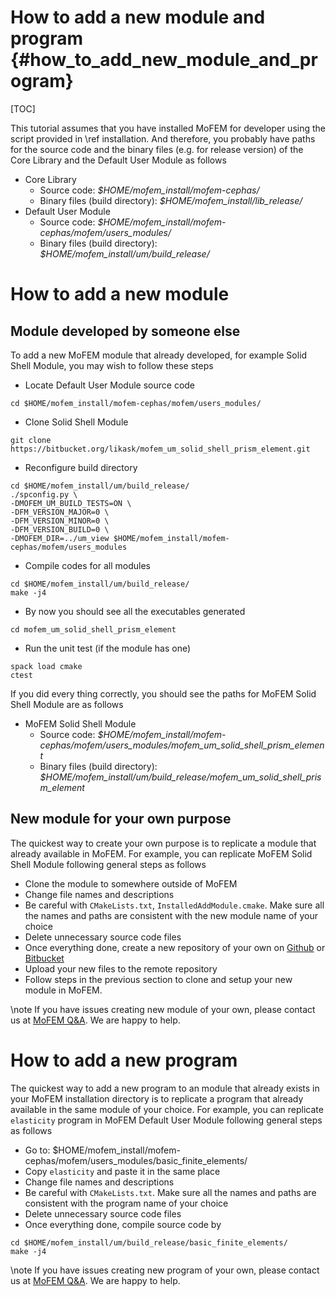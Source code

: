 How to add a new module and program {#how_to_add_new_module_and_program}
==========================================================

[TOC]

This tutorial assumes that you have installed MoFEM for developer using
the script provided in \ref installation. And therefore, you probably have paths
for the source code and the binary files (e.g. for release version) of the Core
Library and the Default User Module as follows

- Core Library
  - Source code: *$HOME/mofem_install/mofem-cephas/*
  - Binary files (build directory): *$HOME/mofem_install/lib_release/*
- Default User Module
  - Source code: *$HOME/mofem_install/mofem-cephas/mofem/users_modules/*
  - Binary files (build directory): *$HOME/mofem_install/um/build_release/*

# How to add a new module

## Module developed by someone else

To add a new MoFEM module that already developed, for example Solid Shell
Module, you may wish to follow these steps

- Locate Default User Module source code
```
cd $HOME/mofem_install/mofem-cephas/mofem/users_modules/
```

- Clone Solid Shell Module
```
git clone https://bitbucket.org/likask/mofem_um_solid_shell_prism_element.git
```

- Reconfigure build directory
```
cd $HOME/mofem_install/um/build_release/
./spconfig.py \
-DMOFEM_UM_BUILD_TESTS=ON \
-DFM_VERSION_MAJOR=0 \
-DFM_VERSION_MINOR=0 \
-DFM_VERSION_BUILD=0 \
-DMOFEM_DIR=../um_view $HOME/mofem_install/mofem-cephas/mofem/users_modules
```

- Compile codes for all modules
```
cd $HOME/mofem_install/um/build_release/
make -j4
```

- By now you should see all the executables generated
```
cd mofem_um_solid_shell_prism_element
```

- Run the unit test (if the module has one)
```
spack load cmake
ctest
```

If you did every thing correctly, you should see the paths for MoFEM
Solid Shell Module are as follows

- MoFEM Solid Shell Module
  - Source code: *$HOME/mofem_install/mofem-cephas/mofem/users_modules/mofem_um_solid_shell_prism_element*
  - Binary files (build directory): *$HOME/mofem_install/um/build_release/mofem_um_solid_shell_prism_element*

## New module for your own purpose

The quickest way to create your own purpose is to replicate a module that already
available in MoFEM. For example, you can replicate MoFEM Solid Shell Module
following general steps as follows

- Clone the module to somewhere outside of MoFEM
- Change file names and descriptions
- Be careful with `CMakeLists.txt`, `InstalledAddModule.cmake`. Make sure all
  the names and paths are consistent with the new module name of your choice
- Delete unnecessary source code files
- Once everything done, create a new repository of your own on
  [Github](https://github.com) or [Bitbucket](https://bitbucket.org)
- Upload your new files to the remote repository
- Follow steps in the previous section to clone and setup your new module in MoFEM.

\note If you have issues creating new module of your own, please contact us at [MoFEM
Q&A](https://groups.google.com/forum/#!categories/mofem-group). We are happy to help.


# How to add a new program

The quickest way to add a new program to an module that already exists in your
MoFEM installation directory is to replicate a program that already available in
the same module of your choice. For example, you can replicate `elasticity`
program in MoFEM Default User Module following general steps as follows

- Go to:
  $HOME/mofem_install/mofem-cephas/mofem/users_modules/basic_finite_elements/
- Copy `elasticity` and paste it in the same place
- Change file names and descriptions
- Be careful with `CMakeLists.txt`. Make sure all the names and paths are consistent with the program name of your choice
- Delete unnecessary source code files
- Once everything done, compile source code by
```
cd $HOME/mofem_install/um/build_release/basic_finite_elements/
make -j4
```
\note If you have issues creating new program of your own, please contact us at [MoFEM
Q&A](https://groups.google.com/forum/#!categories/mofem-group). We are happy to help.